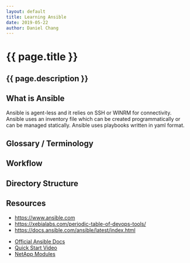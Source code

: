 ```yaml
---
layout: default
title: Learning Ansible
date: 2019-05-22
author: Daniel Chang
---
```


# {{ page.title }}
## {{ page.description }}

## What is Ansible
Ansible is agent-less and it relies on SSH or WINRM for connectivity.
Ansible uses an inventory file which can be created programmatically or can be managed statically.
Ansible uses playbooks written in yaml format.  
## Glossary / Terminology
## Workflow
## Directory Structure
## Resources
* https://www.ansible.com
* https://xebialabs.com/periodic-table-of-devops-tools/
* https://docs.ansible.com/ansible/latest/index.html

- [Official Ansible Docs](https://docs.ansible.com/ansible/latest/user_guide/index.html)
- [Quick Start Video](https://www.ansible.com/resources/videos/quick-start-video)
- [NetApp Modules](https://docs.ansible.com/ansible/latest/modules/list_of_storage_modules.html#netapp)
